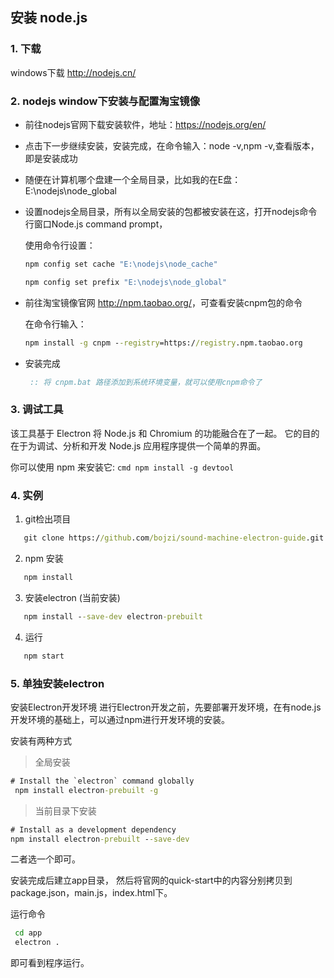 ## 安装 node.js

### 1. 下载 
  
 windows下载 <http://nodejs.cn/>

### 2. nodejs window下安装与配置淘宝镜像

 - 前往nodejs官网下载安装软件，地址：https://nodejs.org/en/

 - 点击下一步继续安装，安装完成，在命令输入：node -v,npm -v,查看版本，即是安装成功

 - 随便在计算机哪个盘建一个全局目录，比如我的在E盘：E:\nodejs\node_global

 - 设置nodejs全局目录，所有以全局安装的包都被安装在这，打开nodejs命令行窗口Node.js command prompt，

    使用命令行设置：
    
    ```cmd
    npm config set cache "E:\nodejs\node_cache"
    
    npm config set prefix "E:\nodejs\node_global"
    ```

 - 前往淘宝镜像官网 <http://npm.taobao.org/>，可查看安装cnpm包的命令

    在命令行输入：
    
    ```cmd
    npm install -g cnpm --registry=https://registry.npm.taobao.org
    ```
 - 安装完成
    ```cmd
     :: 将 cnpm.bat 路径添加到系统环境变量，就可以使用cnpm命令了
    ```
 
### 3. 调试工具  
 
 该工具基于 Electron 
 将 Node.js 和 Chromium 的功能融合在了一起。
 它的目的在于为调试、分析和开发 Node.js 应用程序提供一个简单的界面。
 
 你可以使用 npm 来安装它:
    ```cmd
     npm install -g devtool
    ```
 
### 4. 实例
 
 1. git检出项目
 
 ```cmd
    git clone https://github.com/bojzi/sound-machine-electron-guide.git
 ```
 2. npm 安装
 
 ```cmd
    npm install
 ``` 
 3. 安装electron (当前安装)
 
 ```cmd
    npm install --save-dev electron-prebuilt
 ```
 4. 运行
 
 ```cmd
    npm start
 ```
### 5. 单独安装electron
 安装Electron开发环境
 进行Electron开发之前，先要部署开发环境，在有node.js开发环境的基础上，可以通过npm进行开发环境的安装。
 
 安装有两种方式
 
 > 全局安装
 
 ```cmd
 # Install the `electron` command globally
  npm install electron-prebuilt -g
 ```
 > 当前目录下安装
 
 ```cmd
 # Install as a development dependency
 npm install electron-prebuilt --save-dev
 ```
 二者选一个即可。
 
 安装完成后建立app目录，
 然后将官网的quick-start中的内容分别拷贝到
 package.json，main.js，index.html下。
 
 运行命令
 
 ```cmd
  cd app
  electron .
 ```
 即可看到程序运行。
  
